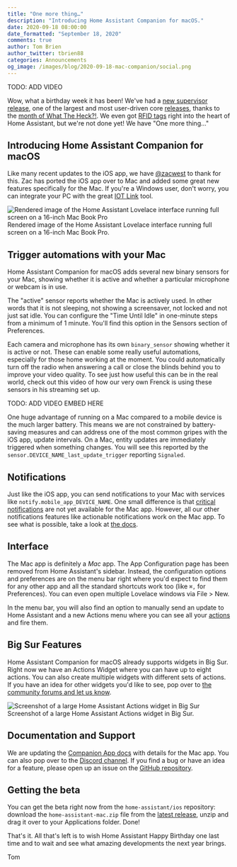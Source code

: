 ```yaml
---
title: "One more thing…"
description: "Introducing Home Assistant Companion for macOS."
date: 2020-09-18 08:00:00
date_formatted: "September 18, 2020"
comments: true
author: Tom Brien
author_twitter: tbrien88
categories: Announcements
og_image: /images/blog/2020-09-18-mac-companion/social.png
---
```


TODO: ADD VIDEO

Wow, what a birthday week it has been! We've had a [new supervisor release](/blog/2020/09/16/supervisor-joins-the-party), one of the largest and most user-driven core [releases](/blog/2020/09/17/release-115), thanks to the [month of What The Heck?!](/blog/2020/08/18/the-month-of-what-the-heck/). We even got [RFID tags](/blog/2020/09/15/home-assistant-tags) right into the heart of Home Assistant, but we're not done yet! We have "One more thing…"

## Introducing Home Assistant Companion for macOS

Like many recent updates to the iOS app, we have [@zacwest](https://github.com/zacwest) to thank for this. Zac has ported the iOS app over to Mac and added some great new features specifically for the Mac. If you're a Windows user, don't worry, you can integrate your PC with the great [IOT Link](https://iotlink.gitlab.io/index.html) tool.

<p class='img'>
<img src='/images/blog/2020-09-18-mac-companion/render.png' alt='Rendered image of the Home Assistant Lovelace interface running full screen on a 16-inch Mac Book Pro'></a>
Rendered image of the Home Assistant Lovelace interface running full screen on a 16-inch Mac Book Pro.
</p>

## Trigger automations with your Mac

Home Assistant Companion for macOS adds several new binary sensors for your Mac, showing whether it is active and whether a particular microphone or webcam is in use.

The "active" sensor reports whether the Mac is actively used. In other words that it is not sleeping, not showing a screensaver, not locked and not just sat idle. You can configure the "Time Until Idle" in one-minute steps from a minimum of 1 minute. You'll find this option in the Sensors section of Preferences.

Each camera and microphone has its own `binary_sensor` showing whether it is active or not. These can enable some really useful automations, especially for those home working at the moment. You could automatically turn off the radio when answering a call or close the blinds behind you to improve your video quality. To see just how useful this can be in the real world, check out this video of how our very own Frenck is using these sensors in his streaming set up.

TODO: ADD VIDEO EMBED HERE

One huge advantage of running on a Mac compared to a mobile device is the much larger battery. This means we are not constrained by battery-saving measures and can address one of the most common gripes with the iOS app, update intervals. On a Mac, entity updates are immediately triggered when something changes. You will see this reported by the `sensor.DEVICE_NAME_last_update_trigger` reporting `Signaled`.

## Notifications

Just like the iOS app, you can send notifications to your Mac with services like `notify.mobile_app_DEVICE_NAME`. One small difference is that [critical notifications](https://companion.home-assistant.io/docs/notifications/critical-notifications) are not yet available for the Mac app. However, all our other notifications features like actionable notifications work on the Mac app. To see what is possible, take a look at [the docs](https://companion.home-assistant.io/).

## Interface

The Mac app is definitely a _Mac_ app. The App Configuration page has been removed from Home Assistant's sidebar. Instead, the configuration options and preferences are on the menu bar right where you'd expect to find them for any other app and all the standard shortcuts work too (like `⌘,` for Preferences). You can even open multiple Lovelace windows via File > New.

In the menu bar, you will also find an option to manually send an update to Home Assistant and a new Actions menu where you can see all your [actions](https://companion.home-assistant.io/docs/core/actions) and fire them.

## Big Sur Features

Home Assistant Companion for macOS already supports widgets in Big Sur. Right now we have an Actions Widget where you can have up to eight actions. You can also create multiple widgets with different sets of actions. If you have an idea for other widgets you'd like to see, pop over to [the community forums and let us know](https://community.home-assistant.io/t/what-kind-of-ios-14-widgets-would-you-like-to-see/211112/14).

<p class='img'>
<img src='/images/blog/2020-09-18-mac-companion/actions-widget.png' alt='Screenshot of a large Home Assistant Actions widget in Big Sur'></a>
Screenshot of a large Home Assistant Actions widget in Big Sur.
</p>

## Documentation and Support

We are updating the [Companion App docs](https://companion.home-assistant.io) with details for the Mac app. You can also pop over to the [Discord channel](https://discord.com/login?redirect_to=%2Fchannels%2F330944238910963714%2F551871772484698112). If you find a bug or have an idea for a feature, please open up an issue on the [GitHub repository](https://github.com/home-assistant/iOS/issues/new/choose).

## Getting the beta

You can get the beta right now from the `home-assistant/ios` repository: download the `home-assistant-mac.zip` file from the [latest release](https://companion.home-assistant.io/app/mac/latest), unzip and drag it over to your Applications folder. Done!

That's it. All that's left is to wish Home Assistant Happy Birthday one last time and to wait and see what amazing developments the next year brings.

Tom
